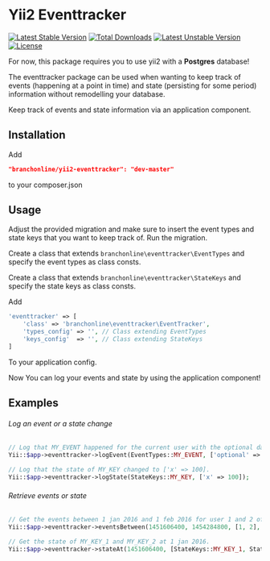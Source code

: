 Yii2 Eventtracker
=================

[![Latest Stable Version](https://poser.pugx.org/branchonline/yii2-eventtracker/v/stable)](https://packagist.org/packages/branchonline/yii2-eventtracker)
[![Total Downloads](https://poser.pugx.org/branchonline/yii2-eventtracker/downloads)](https://packagist.org/packages/branchonline/yii2-eventtracker)
[![Latest Unstable Version](https://poser.pugx.org/branchonline/yii2-eventtracker/v/unstable)](https://packagist.org/packages/branchonline/yii2-eventtracker)
[![License](https://poser.pugx.org/branchonline/yii2-eventtracker/license)](https://packagist.org/packages/branchonline/yii2-eventtracker)

For now, this package requires you to use yii2 with a **Postgres** database!

The eventtracker package can be used when wanting to keep track of events (happening at a point in time) and state (persisting for some period) information without remodelling your database.

Keep track of events and state information via an application component.

Installation
------------

Add

```json
"branchonline/yii2-eventtracker": "dev-master"
```

to your composer.json

Usage
-----

Adjust the provided migration and make sure to insert the event types and state keys that you want to keep track of. Run the migration.

Create a class that extends ```branchonline\eventtracker\EventTypes``` and specify the event types as class consts.

Create a class that extends ```branchonline\eventtracker\StateKeys``` and specify the state keys as class consts.

Add

```php
'eventtracker' => [
    'class' => 'branchonline\eventtracker\EventTracker',
    'types_config' => '', // Class extending EventTypes
    'keys_config'  => '', // Class extending StateKeys
]
```

To your application config.

Now You can log your events and state by using the application component!

Examples
--------

###### Log an event or a state change

```php
// Log that MY_EVENT happened for the current user with the optional data.
Yii::$app->eventtracker->logEvent(EventTypes::MY_EVENT, ['optional' => "data"]);

// Log that the state of MY_KEY changed to ['x' => 100].
Yii::$app->eventtracker->logState(StateKeys::MY_KEY, ['x' => 100]);
```

###### Retrieve events or state

```php
// Get the events between 1 jan 2016 and 1 feb 2016 for user 1 and 2 of type MY_EVENT_1 or MY_EVENT_2.
Yii::$app->eventtracker->eventsBetween(1451606400, 1454284800, [1, 2], [EventTypes::MY_EVENT_1, EventTypes::MY_EVENT_2])

// Get the state of MY_KEY_1 and MY_KEY_2 at 1 jan 2016.
Yii::$app->eventtracker->stateAt(1451606400, [StateKeys::MY_KEY_1, StateKeys::MY_KEY_2]);
```

